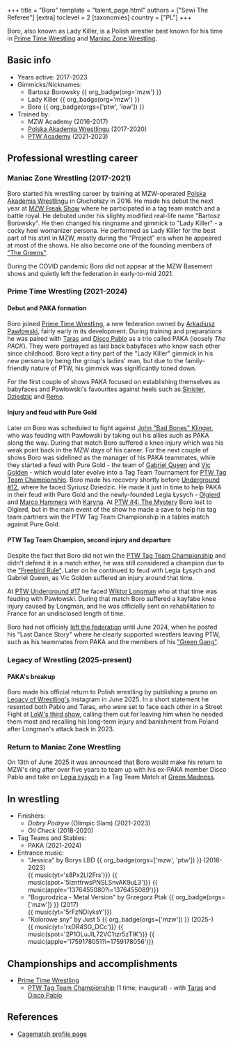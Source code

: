 +++
title = "Boro"
template = "talent_page.html"
authors = ["Sewi The Referee"]
[extra]
toclevel = 2
[taxonomies]
country = ["PL"]
+++

Boro, also known as Lady Killer, is a Polish wrestler best known for his time in [Prime Time Wrestling](@/o/ptw.md) and [Maniac Zone Wrestling](@/o/mzw.md).

## Basic info

* Years active: 2017-2023
* Gimmicks/Nicknames:
  - Bartosz Borowsky {{ org_badge(org='mzw') }}
  - Lady Killer {{ org_badge(org='mzw') }}
  - Boro {{ org_badge(orgs=['ptw', 'low']) }}
* Trained by:
  - MZW Academy (2016-2017)
  - [Polska Akademia Wrestlingu](@/o/paw.md) (2017-2020)
  - [PTW Academy](@/o/ptw-academy.md) (2021-2023)
 
## Professional wrestling career

### Maniac Zone Wrestling (2017-2021)

Boro started his wrestling career by training at MZW-operated [Polska Akademia Wrestlingu](@/o/paw.md) in Głuchołazy in 2016. He made his debut the next year at [MZW Freak Show](@/e/mzw/2017-12-02-mzw-freak-show.md) where he participated in a tag team match and a battle royal. He debuted under his slighty modified real-life name "Bartosz Borowsky". He then changed his ringname and gimmick to "Lady Killer" - a cocky heel womanizer persona. He performed as Lady Killer for the best part of his stint in MZW, mostly during the "Project" era when he appeared at most of the shows. He also become one of the founding members of ["The Greens"](@/tt/zieloni.md).

During the COVID pandemic Boro did not appear at the MZW Basement shows and quietly left the federation in early-to-mid 2021.

### Prime Time Wrestling (2021-2024)

#### Debut and PAKA formation

Boro joined [Prime Time Wrestling](@/o/ptw.md), a new federation owned by [Arkadiusz Pawłowski](@/w/pan-pawlowski.md), fairly early in its development. During training and preparations he was paired with [Taras](@/w/taras.md) and [Disco Pablo](@/w/disco-pablo.md) as a trio called PAKA (loosely _The PACK_). They were portrayed as laid back babyfaces who know each other since childhood. Boro kept a tiny part of the "Lady Killer" gimmick in his new persona by being the group's ladies' man, but due to the family-friendly nature of PTW, his gimmick was significantly toned down.

For the first couple of shows PAKA focused on establishing themselves as babyfaces and Pawłowski's favourites against heels such as [Sinister](@/w/sinister.md), [Dziedzic](@/w/dziedzic.md) and [Remo](@/w/remo.md).

#### Injury and feud with Pure Gold

Later on Boro was scheduled to fight against [John "Bad Bones" Klinger](@/w/bad-bones.md), who was feuding with Pawłowski by taking out his allies such as PAKA along the way. During that match Boro suffered a knee injury which was his weak point back in the MZW days of his career. For the next couple of shows Boro was sidelined as the manager of his PAKA teammates, while they started a feud with Pure Gold - the team of [Gabriel Queen](@/w/gabriel-queen.md) and [Vic Golden](@/w/vic-golden.md) - which would later evolve into a Tag Team Tournament for [PTW Tag Team Championship](@/c/ptw-tag-team-championship.md). 
Boro made his recovery shortly before [Underground #12](@/e/ptw/2023-02-26-ptw-underground-12.md), where he faced Syriusz Dziedzic. He made it just in time to help PAKA in their feud with Pure Gold and the newly-founded Legia Łysych - [Olgierd](@/w/olgierd.md) and [Marco Hammers](@/w/marco-hammers.md) with [Karyna](@/w/karyna.md). 
At [PTW #4: The Mystery](@/e/ptw/2023-06-25-ptw-4-mystery.md) Boro lost to Olgierd, but in the main event of the show he made a save to help his tag team partners win the PTW Tag Team Championship in a tables match against Pure Gold.

#### PTW Tag Team Champion, second injury and departure

Despite the fact that Boro did not win the [PTW Tag Team Championship](@/c/ptw-tag-team-championship.md) and didn't defend it in a match either, he was still considered a champion due to the ["Freebird Rule"][freebird-rule]. Later on he continued to feud with Legia Łysych and Gabriel Queen, as Vic Golden suffered an injury around that time. 

At [PTW Underground #17](@/e/ptw/2023-09-03-ptw-underground-17.md) he faced [Wiktor Longman](@/w/wiktor-longman.md) who at that time was feuding with Pawłowski. During that match Boro suffered a kayfabe knee injury caused by Longman, and he was officially sent on rehabilitation to France for an undisclosed length of time.

Boro had not officialy [left the federation](@/a/ptw-exits.md) until June 2024, when he posted his "Last Dance Story" where he clearly supported wrestlers leaving PTW, such as his teammates from PAKA and the members of his ["Green Gang"](@/tt/zieloni.md).


### Legacy of Wrestling (2025-present)

#### PAKA's breakup

Boro made his official return to Polish wrestling by publishing a promo on [Legacy of Wrestling's](@/o/low.md) Instagram in June 2025. In a short statement he resented both Pablo and Taras, who were set to face each other in a Street Fight at [LoW's third show](@/e/low/2025-07-11-low-3.md), calling them out for leaving him when he needed them most and recalling his long-term injury and banishment from Poland after Longman's attack back in 2023. 

### Return to Maniac Zone Wrestling 

On 13th of June 2025 it was announced that Boro would make his return to MZW's ring after over five years to team up with his ex-PAKA member Disco Pablo and take on [Legia Łysych](@/tt/legia-lysych.md) in a Tag Team Match at [Green Madness](@/e/mzw/2025-06-28-mzw-green-madness.md).

## In wrestling

* Finishers:
  - _Dobry Podryw_ (Olimpic Slam) (2021-2023)
  - _Oil Check_ (2018-2020)
* Tag Teams and Stables:
  - PAKA (2021-2024)
* Entrance music:
  - "Jessica" by Borys LBD
    {{ org_badge(orgs=['mzw', 'ptw']) }} (2018-2023) <br>
    {{ music(yt='s8Px2LI2Frs')}}
    {{ music(spot='5lznttrwsPNSLSnvAK9uL3')}}
    {{ music(apple='1376455080?i=1376455089')}}
  - "Bogurodzica - Metal Version" by Grzegorz Ptak
    {{ org_badge(orgs=['mzw']) }} (2017) <br>
    {{ music(yt='5rFzNDIyksY')}}
  - "Kolorowe sny" by Just 5
    {{ org_badge(orgs=['mzw']) }} (2025-) <br>
    {{ music(yt='rxDR4SG_DCc')}}
    {{ music(spot='2P1OLuJIL72VC1tzr5zTIK')}}
    {{ music(apple='1759178051?i=1759178056')}}

## Championships and accomplishments

* [Prime Time Wrestling](@/o/ptw.md)
  - [PTW Tag Team Championship](@/c/ptw-tag-team-championship.md) (1 time; inaugural) - with [Taras](@/w/taras.md) and [Disco Pablo](@/w/disco-pablo.md)

## References

* [Cagematch profile page](https://www.cagematch.net/?id=2&nr=24643)
 
[freebird-rule]: https://en.wikipedia.org/wiki/Fabulous_Freebirds#Freebird_Rule
